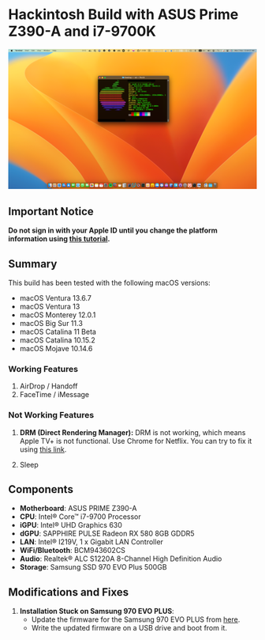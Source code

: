 
# Hackintosh Build with ASUS Prime Z390-A and i7-9700K

![System Info](https://github.com/m4ary/OpenCore-Asus-Prime-Z390A_i7-9700K_RX580/blob/main/screenshot-macos13.jpg?raw=true)

## Important Notice
**Do not sign in with your Apple ID until you change the platform information using [this tutorial](https://dortania.github.io/OpenCore-Install-Guide/config.plist/coffee-lake.html#platforminfo).**

## Summary
This build has been tested with the following macOS versions:
- macOS Ventura 13.6.7
- macOS Ventura 13
- macOS Monterey 12.0.1
- macOS Big Sur 11.3
- macOS Catalina 11 Beta
- macOS Catalina 10.15.2
- macOS Mojave 10.14.6

### Working Features
1. AirDrop / Handoff
2. FaceTime / iMessage


### Not Working Features
1. **DRM (Direct Rendering Manager):** DRM is not working, which means Apple TV+ is not functional. Use Chrome for Netflix. You can try to fix it using [this link](https://dortania.github.io/OpenCore-Post-Install/universal/drm.html).

2. Sleep

## Components
- **Motherboard**: ASUS PRIME Z390-A
- **CPU**: Intel® Core™ i7-9700 Processor
- **iGPU**: Intel® UHD Graphics 630
- **dGPU**: SAPPHIRE PULSE Radeon RX 580 8GB GDDR5
- **LAN**: Intel® I219V, 1 x Gigabit LAN Controller
- **WiFi/Bluetooth**: BCM943602CS
- **Audio**: Realtek® ALC S1220A 8-Channel High Definition Audio
- **Storage**: Samsung SSD 970 EVO Plus 500GB

## Modifications and Fixes

1. **Installation Stuck on Samsung 970 EVO PLUS**:
   - Update the firmware for the Samsung 970 EVO PLUS from [here](https://www.samsung.com/semiconductor/minisite/ssd/download/tools/).
   - Write the updated firmware on a USB drive and boot from it.